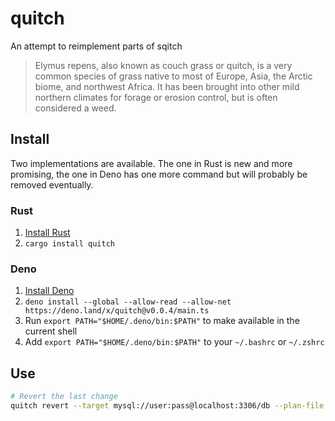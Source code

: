 # quitch

An attempt to reimplement parts of sqitch

> Elymus repens, also known as couch grass or quitch, is a very common species
> of grass native to most of Europe, Asia, the Arctic biome, and northwest
> Africa. It has been brought into other mild northern climates for forage or
> erosion control, but is often considered a weed.

## Install

Two implementations are available. The one in Rust is new and more promising,
the one in Deno has one more command but will probably be removed eventually.

### Rust

1. [Install Rust](https://rustup.rs/)
2. `cargo install quitch`

### Deno

1. [Install Deno](https://docs.deno.com/runtime/manual)
2. `deno install --global --allow-read --allow-net https://deno.land/x/quitch@v0.0.4/main.ts`
3. Run `export PATH="$HOME/.deno/bin:$PATH"` to make available in the current
   shell
4. Add `export PATH="$HOME/.deno/bin:$PATH"` to your `~/.bashrc` or `~/.zshrc`

## Use

```bash
# Revert the last change
quitch revert --target mysql://user:pass@localhost:3306/db --plan-file ../some-db/sqitch.plan
```
